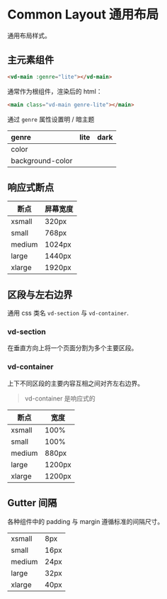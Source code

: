 # Common Layout 通用布局

通用布局样式。

## 主元素组件

```html
<vd-main :genre="lite"></vd-main>
```

通常作为根组件，渲染后的 html：

```html
<main class="vd-main genre-lite"></main>
```

通过 `genre` 属性设置明 / 暗主题

| genre            | lite                                      | dark                                      |
| :--------------- | :---------------------------------------- | :---------------------------------------- |
| color            | <color-cube color="#333333"></color-cube> | <color-cube color="#ffffff"></color-cube> |
| background-color | <color-cube color="#ffffff"></color-cube> | <color-cube color="#333333"></color-cube> |

## 响应式断点

| 断点   | 屏幕宽度 |
| ------ | -------- |
| xsmall | 320px    |
| small  | 768px    |
| medium | 1024px   |
| large  | 1440px   |
| xlarge | 1920px   |

## 区段与左右边界

通用 css 类名 `vd-section` 与 `vd-container`.

### vd-section

在垂直方向上将一个页面分割为多个主要区段。

<section-basic></section-basic>

### vd-container

上下不同区段的主要内容互相之间对齐左右边界。

<container-basic></container-basic>

> vd-container 是响应式的

| 断点   | 宽度   |
| ------ | ------ |
| xsmall | 100%   |
| small  | 100%   |
| medium | 880px  |
| large  | 1200px |
| xlarge | 1200px |

## Gutter 间隔

各种组件中的 padding 与 margin 遵循标准的间隔尺寸。

|        |      |
| ------ | ---- |
| xsmall | 8px  |
| small  | 16px |
| medium | 24px |
| large  | 32px |
| xlarge | 40px |

<script>
import SectionBasic from 'docs/examples/layout/common/SectionBasic';
import ContainerBasic from 'docs/examples/layout/common/ContainerBasic';

export default {
  components: {
    SectionBasic,
    ContainerBasic
  },
};
</script>
